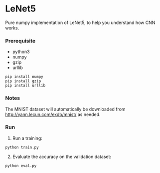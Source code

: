 # LeNet5
Pure numpy implementation of LeNet5, to help you understand how CNN works.
### Prerequisite
- python3
- numpy
- gzip
- urllib
```
pip install numpy
pip install gzip
pip install urllib
```
### Notes
The MNIST dataset will automatically be downloaded from http://yann.lecun.com/exdb/mnist/ as needed.

### Run
1. Run a training:
```
python train.py
```
2. Evaluate the accuracy on the validation dataset:
```
python eval.py
```
